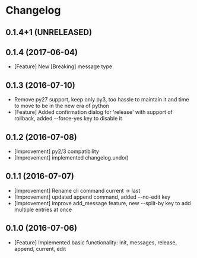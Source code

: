 Changelog
=========

0.1.4+1 (UNRELEASED)
--------------------


0.1.4 (2017-06-04)
------------------
* [Feature] New [Breaking] message type

0.1.3 (2016-07-10)
------------------
* Remove py27 support, keep only py3, too hassle to maintain it and time to move to be in the new era of python
* [Feature] Added confirmation dialog for 'release' with support of rollback, added --force-yes key to disable it

0.1.2 (2016-07-08)
------------------
* [Improvement] py2/3 compatibility
* [Improvement] implemented changelog.undo()

0.1.1 (2016-07-07)
------------------
* [Improvement] Rename cli command current -> last
* [Improvement] updated append command, added --no-edit key
* [Improvement] improve add_message feature, new --split-by key to add multiple entries at once

0.1.0 (2016-07-06)
------------------
* [Feature] Implemented basic functionality: init, messages, release, append, current, edit

